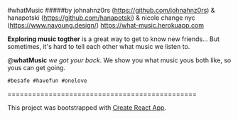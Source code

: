 #whatMusic
#####by johnahnz0rs (https://github.com/johnahnz0rs) & hanapotski (https://github.com/hanapotski) & nicole change nyc (https://www.nayoung.design/)
https://what-music.herokuapp.com


__Exploring music togther__ is a great way to get to know new friends...
But sometimes, it's hard to tell each other what music we listen to.

@__whatMusic__ *we got your back*. We show you what music yous both like, so yous can get going.

`#besafe #havefun #onelove`


==============================================



This project was bootstrapped with [Create React App](https://github.com/facebookincubator/create-react-app).
